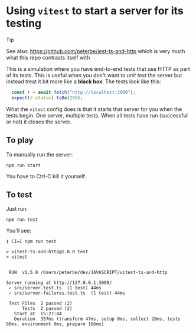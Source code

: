 # Using `vitest` to start a server for its testing

> [!TIP]
> See also: <https://github.com/peterbe/jest-ts-and-http> which is very much
what this repo contrasts itself with

This is a simulation where you have end-to-end tests that use HTTP
as part of its tests.
This is useful when you don't want to *unit test* the server but instead
treat it bit more like a **black box**. The tests look like this:

```js
  const r = await fetch("http://localhost:3000");
  expect(r.status).toBe(200);
```

What the `vitest` config does is that it starts that server for you when
the tests begin. One server, multiple tests. When all tests have run
(successful or not) it closes the server.

## To play

To manually run the server:

```shell
npm run start
```

You have to Ctrl-C kill it yourself.

## To test

Just run:

```shell
npm run test
```

You'll see:

```shell
❯ CI=1 npm run test

> vitest-ts-and-http@1.0.0 test
> vitest


 RUN  v1.5.0 /Users/peterbe/dev/JAVASCRIPT/vitest-ts-and-http

Server running at http://127.0.0.1:3000/
 ✓ src/server.test.ts  (1 test) 44ms
 ✓ src/server-failures.test.ts  (1 test) 44ms

 Test Files  2 passed (2)
      Tests  2 passed (2)
   Start at  15:27:44
   Duration  357ms (transform 47ms, setup 0ms, collect 20ms, tests 88ms, environment 0ms, prepare 166ms)
```
